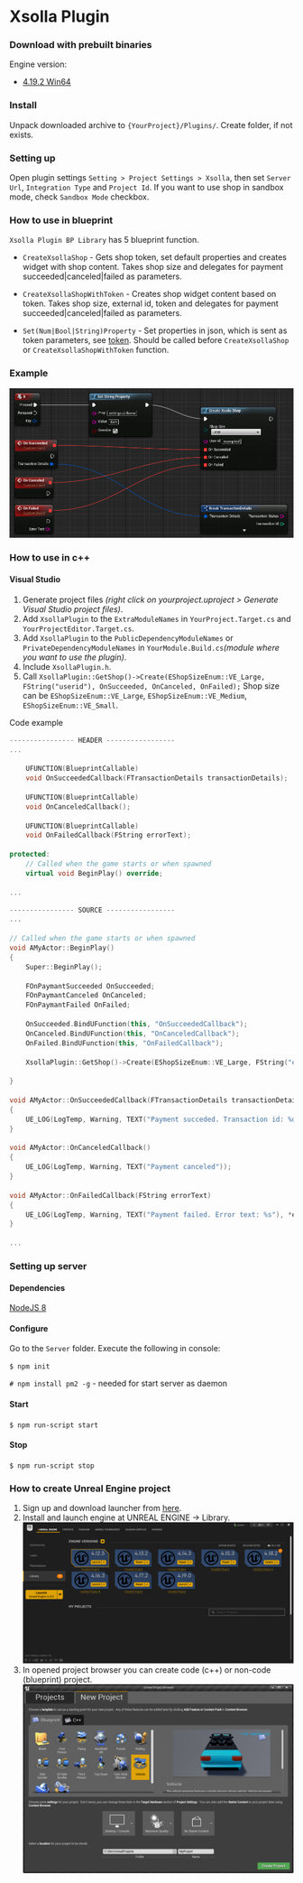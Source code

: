 # Xsolla Plugin

### Download with prebuilt binaries
Engine version: 

* [4.19.2 Win64](https://bitbucket.org/sirykvt/xsollaplugin/downloads/XsollaPlugin-4.19.2.zip)

### Install 
Unpack downloaded archive to `{YourProject}/Plugins/`. Create folder, if not exists.

### Setting up
Open plugin settings `Setting > Project Settings > Xsolla`, then set `Server Url`, `Integration Type` and `Project Id`. If you want to use shop in sandbox mode, check `Sandbox Mode` checkbox. 

### How to use in blueprint
`Xsolla Plugin BP Library` has 5 blueprint function.

* `CreateXsollaShop` - Gets shop token, set default properties and creates widget with shop content. Takes shop size and delegates for payment succeeded|canceled|failed as parameters. 

* `CreateXsollaShopWithToken` - Creates shop widget content based on token. Takes shop size, external id, token and delegates for payment succeeded|canceled|failed as parameters. 

* `Set(Num|Bool|String)Property` - Set properties in json, which is sent as token parameters, see [token](https://developers.xsolla.com/ru/api_v2.html#token). Should be called before `CreateXsollaShop` or `CreateXsollaShopWithToken` function.

### Example
![Blueprint example](blueprint_example.png)

### How to use in c++
#### Visual Studio
1. Generate project files *(right click on yourproject.uproject > Generate Visual Studio project files)*.
2. Add `XsollaPlugin` to the `ExtraModuleNames` in `YourProject.Target.cs` and `YourProjectEditor.Target.cs`.
3. Add `XsollaPlugin` to the `PublicDependencyModuleNames` or `PrivateDependencyModuleNames` in `YourModule.Build.cs`*(module where you want to use the plugin)*.
3. Include `XsollaPlugin.h`.
4. Call `XsollaPlugin::GetShop()->Create(EShopSizeEnum::VE_Large, FString("userid"), OnSucceeded, OnCanceled, OnFailed);` 
Shop size can be `EShopSizeEnum::VE_Large`, `EShopSizeEnum::VE_Medium`, `EShopSizeEnum::VE_Small`.

Code example
```c++
---------------- HEADER -----------------
...

    UFUNCTION(BlueprintCallable)
    void OnSucceededCallback(FTransactionDetails transactionDetails);

    UFUNCTION(BlueprintCallable)
    void OnCanceledCallback();

    UFUNCTION(BlueprintCallable)
    void OnFailedCallback(FString errorText);

protected:
    // Called when the game starts or when spawned
    virtual void BeginPlay() override;
    
...
```

```c++
---------------- SOURCE -----------------
...

// Called when the game starts or when spawned
void AMyActor::BeginPlay()
{
    Super::BeginPlay();

    FOnPaymantSucceeded OnSucceeded;
    FOnPaymantCanceled OnCanceled;
    FOnPaymantFailed OnFailed;

    OnSucceeded.BindUFunction(this, "OnSucceededCallback");
    OnCanceled.BindUFunction(this, "OnCanceledCallback");
    OnFailed.BindUFunction(this, "OnFailedCallback");

    XsollaPlugin::GetShop()->Create(EShopSizeEnum::VE_Large, FString("exampleid"), OnSucceeded, OnCanceled, OnFailed);
    
}

void AMyActor::OnSucceededCallback(FTransactionDetails transactionDetails)
{
    UE_LOG(LogTemp, Warning, TEXT("Payment succeded. Transaction id: %d"), transactionDetails.TransactionId);
}

void AMyActor::OnCanceledCallback()
{
    UE_LOG(LogTemp, Warning, TEXT("Payment canceled"));
}

void AMyActor::OnFailedCallback(FString errorText)
{
    UE_LOG(LogTemp, Warning, TEXT("Payment failed. Error text: %s"), *errorText);
}

...
```

### Setting up server
#### Dependencies
[NodeJS 8](https://nodejs.org)

#### Configure
Go to the `Server` folder. Execute the following in console:

`$ npm init`

`# npm install pm2 -g` - needed for start server as daemon

#### Start
`$ npm run-script start`

#### Stop
`$ npm run-script stop`

### How to create Unreal Engine project
1. Sign up and download launcher from [here](https://www.unrealengine.com).
2. Install and launch engine at UNREAL ENGINE -> Library.
![launcher](launcher.png)
3. In opened project browser you can create code (c++) or non-code (blueprint) project.
![project browser](project_browser.png)